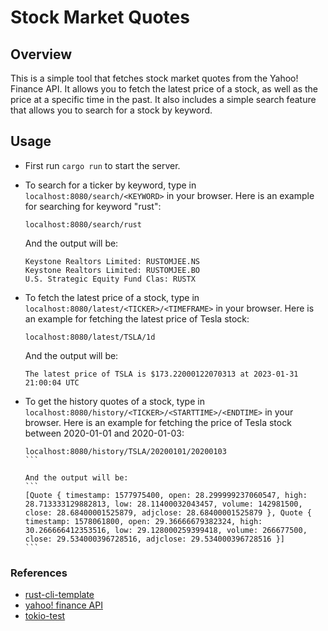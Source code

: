 # Stock Market Quotes

## Overview
This is a simple tool that fetches stock market quotes from the Yahoo! Finance API. It allows you to fetch the latest price of a stock, as well as the price at a specific time in the past. It also includes a simple search feature that allows you to search for a stock by keyword.

## Usage
- First run `cargo run` to start the server.
- To search for a ticker by keyword, 
    type in `localhost:8080/search/<KEYWORD>` in your browser.
    Here is an example for searching for keyword "rust":
    ```
    localhost:8080/search/rust
    ```

    And the output will be:
    ```
    Keystone Realtors Limited: RUSTOMJEE.NS
    Keystone Realtors Limited: RUSTOMJEE.BO
    U.S. Strategic Equity Fund Clas: RUSTX
    ```

- To fetch the latest price of a stock, 
    type in `localhost:8080/latest/<TICKER>/<TIMEFRAME>` in your browser.
    Here is an example for fetching the latest price of Tesla stock:
    ```
    localhost:8080/latest/TSLA/1d
    ```
    And the output will be:
    ```
    The latest price of TSLA is $173.22000122070313 at 2023-01-31 21:00:04 UTC
    ```
- To get the history quotes of a stock, type in `localhost:8080/history/<TICKER>/<STARTTIME>/<ENDTIME>` in your browser.
    Here is an example for fetching the price of Tesla stock between 2020-01-01 and 2020-01-03:
    ````
    localhost:8080/history/TSLA/20200101/20200103
    ```

    And the output will be:
    ```
    [Quote { timestamp: 1577975400, open: 28.299999237060547, high: 28.713333129882813, low: 28.11400032043457, volume: 142981500, close: 28.68400001525879, adjclose: 28.68400001525879 }, Quote { timestamp: 1578061800, open: 29.36666679382324, high: 30.266666412353516, low: 29.128000259399418, volume: 266677500, close: 29.534000396728516, adjclose: 29.534000396728516 }]
    ```

### References

* [rust-cli-template](https://github.com/kbknapp/rust-cli-template)
* [yahoo! finance API](https://crates.io/crates/yahoo_finance_api)
* [tokio-test](https://crates.io/crates/tokio-test)